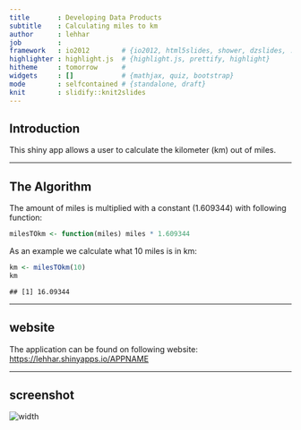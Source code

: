 ```yaml
---
title       : Developing Data Products
subtitle    : Calculating miles to km
author      : lehhar
job         : 
framework   : io2012        # {io2012, html5slides, shower, dzslides, ...}
highlighter : highlight.js  # {highlight.js, prettify, highlight}
hitheme     : tomorrow      # 
widgets     : []            # {mathjax, quiz, bootstrap}
mode        : selfcontained # {standalone, draft}
knit        : slidify::knit2slides
---
```


## Introduction

This shiny app allows a user to calculate the kilometer (km) out of miles.

---

## The Algorithm

The amount of miles is multiplied with a constant (1.609344) with following function:

```r
milesTOkm <- function(miles) miles * 1.609344
```

As an example we calculate what 10 miles is in km:

```r
km <- milesTOkm(10)
km
```

```
## [1] 16.09344
```

---

## website

The application can be found on following website:
https://lehhar.shinyapps.io/APPNAME

---

## screenshot


![width]("milesTOkm-shiny.png")
